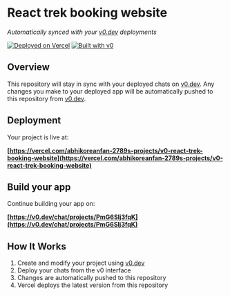 # React trek booking website

*Automatically synced with your [v0.dev](https://v0.dev) deployments*

[![Deployed on Vercel](https://img.shields.io/badge/Deployed%20on-Vercel-black?style=for-the-badge&logo=vercel)](https://vercel.com/abhikoreanfan-2789s-projects/v0-react-trek-booking-website)
[![Built with v0](https://img.shields.io/badge/Built%20with-v0.dev-black?style=for-the-badge)](https://v0.dev/chat/projects/PmG6Slj3fqK)

## Overview

This repository will stay in sync with your deployed chats on [v0.dev](https://v0.dev).
Any changes you make to your deployed app will be automatically pushed to this repository from [v0.dev](https://v0.dev).

## Deployment

Your project is live at:

**[https://vercel.com/abhikoreanfan-2789s-projects/v0-react-trek-booking-website](https://vercel.com/abhikoreanfan-2789s-projects/v0-react-trek-booking-website)**

## Build your app

Continue building your app on:

**[https://v0.dev/chat/projects/PmG6Slj3fqK](https://v0.dev/chat/projects/PmG6Slj3fqK)**

## How It Works

1. Create and modify your project using [v0.dev](https://v0.dev)
2. Deploy your chats from the v0 interface
3. Changes are automatically pushed to this repository
4. Vercel deploys the latest version from this repository
